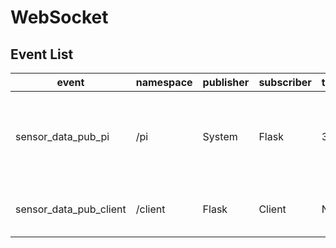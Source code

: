 # WebSocket


## Event List
| event                  | namespace | publisher | subscriber | timeout | broadcast | description                                                 |
| ---------------------- | --------- | --------- | ---------- | ------- | --------- | ----------------------------------------------------------- |
| sensor_data_pub_pi     | /pi       | System    | Flask      | 30      | False     | To automate fetch the sensor data and send to Flask server. |
| sensor_data_pub_client | /client   | Flask     | Client     | None    | True      | To send realtime sensor data to client.                     |
